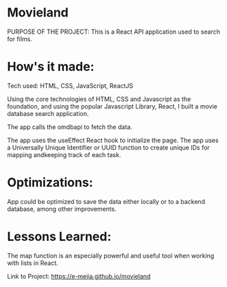 #  Movieland

PURPOSE OF THE PROJECT: This is a React API application used to search for films.

#  How's it made:

Tech used: HTML, CSS, JavaScript, ReactJS

Using the core technologies of HTML, CSS and Javascript as the foundation, and using the popular Javascript Library, React, I built a movie database search application.  

The app calls the omdbapi to fetch the data.

The app uses the useEffect React hook to initialize the page.  The app uses a Universally Unique Identifier or UUID function to create unique IDs for mapping andkeeping track of each task.

#  Optimizations:

  App could be optimized to save the data either locally or to a backend database, among other improvements.

#  Lessons Learned:

The map function is an especially powerful and useful tool when working with lists in React.

Link to Project:    https://e-mejia.github.io/movieland